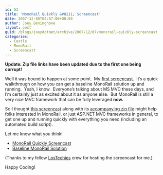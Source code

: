 ```yaml
---
id: 53
title: 'MonoRail Quickly &#8211; Screencast'
date: 2007-12-08T04:57:00+00:00
author: Joey Beninghove
layout: post
guid: /blogs/joeydotnet/archive/2007/12/07/monorail-quickly-screencast.aspx
categories:
  - Castle
  - MonoRail
  - Screencast
---
```

<span style="font-weight: bold">Update: Zip file links have been updated due to the first one being corrupt!</span> 

Well it was bound to happen at some point.&nbsp; My [first screencast](http://screencast.lostechies.com/screencasts/joeyb/monorail%5Fquickly/index.html).&nbsp; It&#8217;s a quick walkthrough on how you can get a baseline MonoRail solution up and running.&nbsp; Yeah, I know.&nbsp; Everyone&#8217;s talking about MS MVC these days, and I&#8217;m certainly just as excited about it as anyone else.&nbsp; But MonoRail is still a very nice MVC framework that can be fully leveraged **now.&nbsp;** 

So I thought [this screencast](http://screencast.lostechies.com/screencasts/joeyb/monorail%5Fquickly/index.html) along with its [accompanying zip file](http://code.google.com/p/joeydotnet/downloads/list) might help folks interested in MonoRail, or just ASP.NET MVC frameworks in general, to get one up and running quickly with everything you need (including an automated build script).

Let me know what you think!

  * [MonoRail Quickly Screencast](http://screencast.lostechies.com/screencasts/joeyb/monorail%5Fquickly/index.html) 
  * [Baseline MonoRail Solution](http://code.google.com/p/joeydotnet/downloads/list) 

(Thanks to my fellow [LosTechies](http://lostechies.com) crew for hosting the screencast for me.)

Happy Coding!